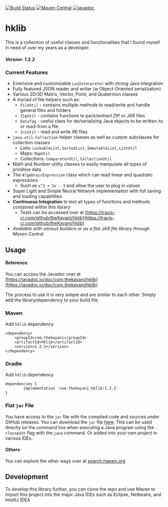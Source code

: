 [![Build Status](https://travis-ci.com/theKayani/hklib.svg?branch=main)](https://travis-ci.com/github/theKayani/hklib)
[![Maven Central](https://img.shields.io/maven-central/v/com.thekayani/hklib.svg?label=Maven%20Central)](https://search.maven.org/search?q=g:%22com.thekayani%22%20AND%20a:%22hklib%22)
[![javadoc](https://javadoc.io/badge2/com.thekayani/hklib/javadoc.svg)](https://javadoc.io/doc/com.thekayani/hklib)


# hklib

This is a collection of useful classes and functionalities that I found myself in need of over my years as a developer.

##### Version: 1.2.2

### Current Features
 - Extensive and customizable `LuaInterpreter` with strong Java integration
 - Fully featured JSON reader and writer (_w_ Object-Oriented serialization)
 - Various 2D/3D Matrix, Vector, Point, and Quaternion classes
 - A myriad of file helpers such as:
   - `FileUtil` - contains multiple methods to read/write and handle general files and folders
   - `ZipUtil` - contains functions to pack/extract ZIP or JAR files
   - `DataTag` - useful class for de/serializing Java objects to be written-to or read-from a file
   - `IniUtil` - read and write INI files
 - `java.util.Collection` helper classes as well as custom subclasses for collection classes
   - Lists: `LockableList`, `SortedList`, `ImmutableList`, `ListUtil`
   - Maps: `MapUtil`
   - Collections: `ComparatorUtil`, `CollectionUtil`
 - Math and Number utility classes to easily manipulate all types of primitive data
 - The `AlgebraicExpression` class which can read linear and quadratic expressions
   - Such as `x^2 + 5x - 3` and allow the user to plug in values
 - Super Light and Simple Neural Network implementation with full saving and loading capabilities
 - **Continuous Integration** to test all types of functions and methods contained within this library
   - Tests can be accessed over at [https://travis-ci.com/github/theKayani/hklib](https://travis-ci.com/github/theKayani/hklib)
 - _Available with various builders or as a flat JAR file library through Maven Central_

## Usage

#### Reference
You can access the Javadoc over at [https://javadoc.io/doc/com.thekayani/hklib](https://javadoc.io/doc/com.thekayani/hklib)

The process to use it is very simple and are similar to each other.
Simply add the library/dependency to your build file.

### Maven
Add `hklib` dependency

    <dependency>
        <groupId>com.thekayani</groupId>
        <artifactId>hklib</artifactId>
        <version>1.2.2</version>
    </dependency>

### Gradle
Add `hklib` dependency

    dependencies {
	        implementation 'com.thekayani:hklib:1.2.2'
	}

### Flat `jar` File
You have access to the `jar` file with the compiled code and sources under GitHub releases.
You can download the `jar` file [here](https://search.maven.org/artifact/com.thekayani/hklib).
This can be used directly on the command line when executing a Java program using
the `-classpath` flag with the `java` command. Or added into your own project in various
IDEs.

#### Others
You can explore the other ways over at [search.maven.org](https://search.maven.org/artifact/com.thekayani/hklib)

## Development

To develop this library further, you can clone the repo and use Maven to
import this project into the major Java IDEs such as Eclipse, Netbeans, and IntelliJ IDEA

